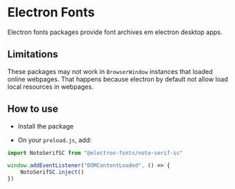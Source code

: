 # Electron Fonts

Electron fonts packages provide font archives em electron desktop apps.

## Limitations

These packages may not work in `BrowserWindow` instances that loaded online webpages. That happens because electron by default not allow load local resources in webpages.

## How to use

* Install the package

* On your `preload.js`, add:

```ts
import NotoSerifSC from "@electron-fonts/noto-serif-sc"

window.addEventListener("DOMContentLoaded", () => {
    NotoSerifSC.inject()
})
```